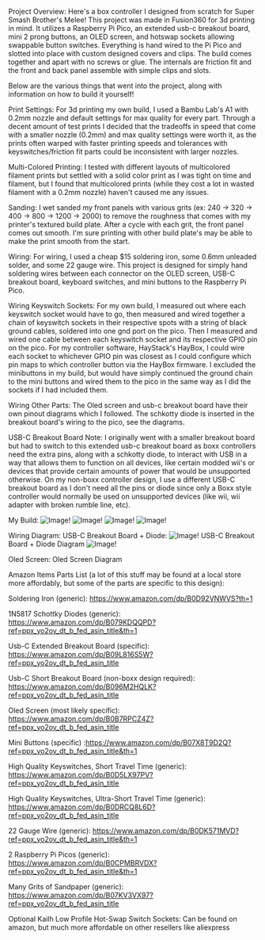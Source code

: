 ​Project Overview: Here's a box controller I designed from scratch for Super Smash Brother's Melee! This project was made in Fusion360 for 3d printing in mind. It utilizes a Raspberry Pi Pico, an extended usb-c breakout board, mini 2 prong buttons, an OLED screen, and hotswap sockets allowing swappable button switches. Everything is hand wired to the Pi Pico and slotted into place with custom designed covers and clips. The build comes together and apart with no screws or glue. The internals are friction fit and the front and back panel assemble with simple clips and slots.

Below are the various things that went into the project, along with information on how to build it yourself!

​Print Settings: For 3d printing my own build, I used a Bambu Lab's A1 with 0.2mm nozzle and default settings for max quality for every part. Through a decent amount of test prints I decided that the tradeoffs in speed that come with a smaller nozzle (0.2mm) and max quality settings were worth it, as the prints often warped with faster printing speeds and tolerances with keyswitches/friction fit parts could be inconsistent with larger nozzles. 

​Multi-Colored Printing: I tested with different layouts of multicolored filament prints but settled with a solid color print as I was tight on time and filament, but I found that multicolored prints (while they cost a lot in wasted filament with a 0.2mm nozzle) haven't caused me any issues. 

​Sanding: I wet sanded my front panels with various grits (ex: 240 -> 320 -> 400 -> 800 -> 1200 -> 2000) to remove the roughness that comes with my printer's textured build plate. After a cycle with each grit, the front panel comes out smooth. I'm sure printing with other build plate's may be able to make the print smooth from the start.

​Wiring: For wiring, I used a cheap $15 soldering iron, some 0.6mm unleaded solder, and some 22 gauge wire. This project is designed for simply hand soldering wires between each connector on the OLED screen, USB-C breakout board, keyboard switches, and mini buttons to the Raspberry Pi Pico. 

​​Wiring Keyswitch Sockets: For my own build, I measured out where each keyswitch socket would have to go, then measured and wired together a chain of keyswitch sockets in their respective spots with a string of black ground cables, soldered into one gnd port on the pico. Then I measured and wired one cable between each keyswitch socket and its respective GPIO pin on the pico. For my controller software, HayStack's HayBox, I could wire each socket to whichever GPIO pin was closest as I could configure which pin maps to which controller button via the HayBox firmware. I excluded the minibuttons in my build, but would have simply continued the ground chain to the mini buttons and wired them to the pico in the same way as I did the sockets if I had included them.

 ​Wiring Other Parts: ​The Oled screen and usb-c breakout board have their own pinout diagrams which I followed. The schkotty diode is inserted in the breakout board's wiring to the pico, see the diagrams.

​USB-C Breakout Board Note:​ I originally went with a smaller breakout board but had to switch to this extended usb-c breakout board as boxx controllers need the extra pins, along with a schkotty diode, to interact with USB in a way that allows them to function on all devices, like certain modded wii's or devices that provide certain amounts of power that would be unsupported otherwise. ​​​On my non-boxx controller design, I use a different USB-C breakout board as I don't need all the pins or diode since only a Boxx style controller would normally be used on unsupported devices (like wii, wii adapter with broken rumble line, etc).

​My Build:
![Image!](/My_Build_Images%20(4).jpg?raw=true "Title")
![Image!](/My_Build_Images%20(3).jpg?raw=true "Title")
![Image!](/My_Build_Images%20(2).jpg?raw=true "Title")
​​![Image!](/My_Build_Images%20(1).jpg?raw=true "Title")

​Wiring Diagram:
USB-C Breakout Board + Diode:​​​​​​​​​​
![Image!](/Diagram.jpg?raw=true "Title")
​​​​​​​USB-C Breakout Board + Diode Diagram​
![Image!](/Diagram.png?raw=true "Title")

​Oled Screen:
​​​Oled Screen Diagram​

​Amazon Items Parts List (a lot of this stuff may be found at a local store more affordably, but some of the parts are specific to this design):

Soldering Iron (generic): https://www.amazon.com/dp/B0D92VNWVS?th=1

1N5817 Schottky Diodes (generic)​: https://www.amazon.com/dp/B079KDQQPD?ref=ppx_yo2ov_dt_b_fed_asin_title&th=1

​​Usb-C Extended Breakout Board (specific​)​: https://www.amazon.com/dp/B09L816S5W?ref=ppx_yo2ov_dt_b_fed_asin_title

Usb-C Short Breakout Board (non-boxx design required)​: https://www.amazon.com/dp/B096M2HQLK?ref=ppx_yo2ov_dt_b_fed_asin_title

​​Oled Screen (most likely specific): ​https://www.amazon.com/dp/B0B7RPCZ4Z?ref=ppx_yo2ov_dt_b_fed_asin_title

​Mini Buttons (specific​)​ :​https://www.amazon.com/dp/B07X8T9D2Q?ref=ppx_yo2ov_dt_b_fed_asin_title&th=1

​High Quality Keyswitches, Short Travel Time (generic)​: https://www.amazon.com/dp/B0D5LX97PV?ref=ppx_yo2ov_dt_b_fed_asin_title

High Quality Keyswitches, Ultra-Short Travel Time (generic)​:​​ https://www.amazon.com/dp/B0DRCQ8L6D?ref=ppx_yo2ov_dt_b_fed_asin_title​

22 Gauge Wire (generic)​: https://www.amazon.com/dp/B0DK571MVD?ref=ppx_yo2ov_dt_b_fed_asin_title&th=1​

2 Raspberry Pi Picos (generic)​: https://www.amazon.com/dp/B0CPMBRVDX?ref=ppx_yo2ov_dt_b_fed_asin_title&th=1​

Many Grits of Sandpaper (generic): https://www.amazon.com/dp/B07KV3VX97?ref=ppx_yo2ov_dt_b_fed_asin_title​

Optional Kailh Low Profile Hot-Swap Switch Sockets: Can be found on amazon, but much more affordable on other resellers like aliexpress

